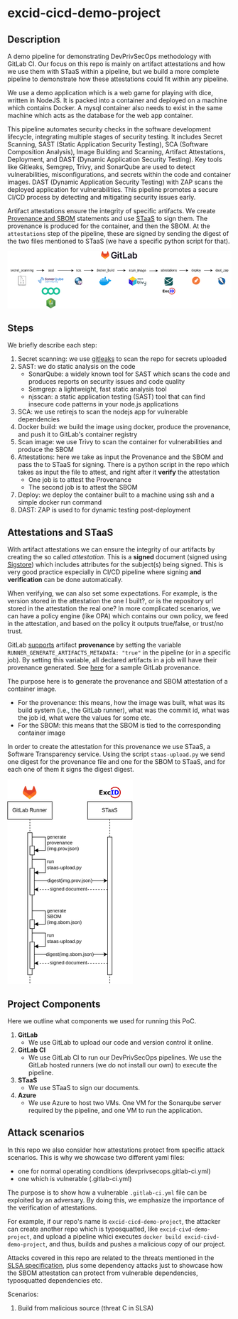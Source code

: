 # excid-cicd-demo-project

## Description

A demo pipeline for demonstrating DevPrivSecOps methodology with GitLab CI. Our focus on this repo is mainly on artifact attestations and how we use them with STaaS within a pipeline, but we build a more complete pipeline to demonstrate how these attestations could fit within any pipeline.

We use a demo application which is a web game for playing with dice, written in NodeJS. It is packed into a container and deployed on a machine which contains Docker. A mysql container also needs to exist in the same machine which acts as the database for the web app container.

This pipeline automates security checks in the software development lifecycle, integrating multiple stages of security testing. It includes Secret Scanning, SAST (Static Application Security Testing), SCA (Software Composition Analysis), Image Building and Scanning, Artifact Attestations, Deployment, and DAST (Dynamic Application Security Testing). Key tools like Gitleaks, Semgrep, Trivy, and SonarQube are used to detect vulnerabilities, misconfigurations, and secrets within the code and container images. DAST (Dynamic Application Security Testing) with ZAP scans the deployed application for vulnerabilities. This pipeline promotes a secure CI/CD process by detecting and mitigating security issues early.

Artifact attestations ensure the integrity of specific artifacts. We create [Provenance and SBOM](https://slsa.dev) statements and use [STaaS](http://staas.excid.io) to sign them. The provenance is produced for the container, and then the SBOM. At the `attestations` step of the pipeline, these are signed by sending the digest of the two files mentioned to STaaS (we have a specific python script for that).

![alt text](assets/pipeline.png)

## Steps

We briefly describe each step:

1. Secret scanning: we use [gitleaks](https://github.com/gitleaks/gitleaks) to scan the repo for secrets uploaded
2. SAST: we do static analysis on the code
    - SonarQube: a widely known tool for SAST which scans the code and produces reports on security issues and code quality
    - Semgrep: a lightweight, fast static analysis tool
    - njsscan: a static application testing (SAST) tool that can find insecure code patterns in your node.js applications 
3. SCA: we use retirejs to scan the nodejs app for vulnerable dependencies
4. Docker build: we build the image using docker, produce the provenance, and push it to GitLab's container registry
5. Scan image: we use Trivy to scan the container for vulnerabilities and produce the SBOM
6. Attestations: here we take as input the Provenance and the SBOM and pass the to STaaS for signing. There is a python script in the repo which takes as input the file to attest, and right after it **verify** the attestation
    - One job is to attest the Provenance
    - The second job is to attest the SBOM
7. Deploy: we deploy the container built to a machine using ssh and a simple docker run command
8. DAST: ZAP is used to for dynamic testing post-deployment

## Attestations and STaaS

With artifact attestations we can ensure the integrity of our artifacts by creating the so called *attestation*. This is a **signed** document (signed using [Sigstore](https://www.sigstore.dev/)) which includes attributes for the subject(s) being signed. This is very good practice especially in CI/CD pipeline where signing **and verification** can be done automatically. 

When verifying, we can also set some expectations. For example, is the version stored in the attestation the one I built?, or is the repository url stored in the attestation the real one? In more complicated scenarios, we can have a policy engine (like OPA) which contains our own policy, we feed in the attestation, and based on the policy it outputs true/false, or trust/no trust.

GitLab [supports](https://about.gitlab.com/blog/2022/08/10/securing-the-software-supply-chain-through-automated-attestation/) artifact **provenance** by setting the variable `RUNNER_GENERATE_ARTIFACTS_METADATA: "true"` in the pipeline (or in a specific job). By setting this variable, all declared artifacts in a job will have their provenance generated. See [here](https://docs.gitlab.com/ci/yaml/signing_examples/#inspecting-the-provenance-metadata) for a sample GitLab provenance.

The purpose here is to generate the provenance and SBOM attestation of a container image. 

- For the provenance: this means, how the image was built, what was its build system (i.e., the GitLab runner), what was the commit id, what was the job id, what were the values for some etc. 
- For the SBOM: this means that the SBOM is tied to the corresponding container image

In order to create the attestation for this provenance we use STaaS, a Software Transparency service. Using the script `staas-upload.py` we send one digest for the provenance file and one for the SBOM to STaaS, and for each one of them it signs the digest digest.

![alt text](assets/diagram.png)


## Project Components

Here we outline what components we used for running this PoC.

1. **GitLab**
    - We use GitLab to upload our code and version control it online.
2. **GitLab CI**
    - We use GitLab CI to run our DevPrivSecOps pipelines. We use the GitLab hosted runners (we do not install our own) to execute the pipeline.
3. **STaaS**
    - We use STaaS to sign our documents.
4. **Azure**
    - We use Azure to host two VMs. One VM for the Sonarqube server required by the pipeline, and one VM to run the application.



## Attack scenarios

In this repo we also consider how attestations protect from specific attack scenarios. This is why we showcase two different yaml files:
- one for normal operating conditions (devprivsecops.gitlab-ci.yml)
- one which is vulnerable (.gitlab-ci.yml)

The purpose is to show how a vulnerable `.gitlab-ci.yml` file can be exploited by an adversary. By doing this, we emphasize the importance of the verification of attestations. 

For example, if our repo's name is `excid-cicd-demo-project`, the attacker can create another repo which is typosquatted, like `excid-civd-demo-project`, and upload a pipeline whici executes `docker build excid-civd-demo-project`, and thus, builds and pushes a malicious copy of our project.

Attacks covered in this repo are related to the threats mentioned in the [SLSA specification](https://slsa.dev/spec/v1.0/threats-overview), plus some dependency attacks just to showcase how the SBOM attestation can protect from vulnerable dependencies, typosquatted dependencies etc.

Scenarios:
1. Build from malicious source (threat C in SLSA)


